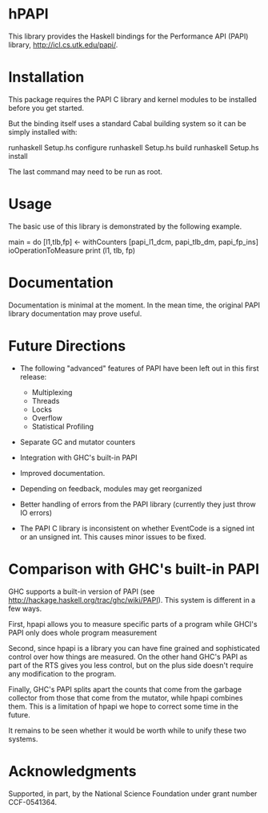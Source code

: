 # hPAPI

This library provides the Haskell bindings for the Performance API (PAPI) library, <http://icl.cs.utk.edu/papi/>.


Installation
============
This package requires the PAPI C library and kernel modules
to be installed before you get started.

But the binding itself uses a standard Cabal building system
so it can be simply installed with:

  runhaskell Setup.hs configure
  runhaskell Setup.hs build
  runhaskell Setup.hs install

The last command may need to be run as root.

Usage
=====
The basic use of this library is demonstrated by the following example.

  main = do
    [l1,tlb,fp] <- withCounters [papi_l1_dcm, papi_tlb_dm, papi_fp_ins]
                     ioOperationToMeasure
    print (l1, tlb, fp)

Documentation
=============
Documentation is minimal at the moment.  In the mean time,
the original PAPI library documentation may prove useful.

Future Directions
=================
 - The following "advanced" features of PAPI have been left
   out in this first release:
    - Multiplexing
    - Threads
    - Locks
    - Overflow
    - Statistical Profiling

 - Separate GC and mutator counters

 - Integration with GHC's built-in PAPI

 - Improved documentation.

 - Depending on feedback, modules may get reorganized

 - Better handling of errors from the PAPI library
   (currently they just throw IO errors)

 - The PAPI C library is inconsistent on whether EventCode
   is a signed int or an unsigned int.
   This causes minor issues to be fixed.

Comparison with GHC's built-in PAPI
===================================
GHC supports a built-in version of PAPI
(see http://hackage.haskell.org/trac/ghc/wiki/PAPI).
This system is different in a few ways.

First, hpapi allows you to measure specific parts of a program
while GHCI's PAPI only does whole program measurement

Second, since hpapi is a library you can have fine grained
and sophisticated control over how things are measured.
On the other hand GHC's PAPI as part of the RTS gives you less
control, but on the plus side doesn't require any modification
to the program.

Finally, GHC's PAPI splits apart the counts that come from
the garbage collector from those that come from the mutator,
while hpapi combines them.  This is a limitation of hpapi
we hope to correct some time in the future.

It remains to be seen whether it would be worth while
to unify these two systems.

Acknowledgments
===============
Supported, in part, by the National Science Foundation
under grant number CCF-0541364.
